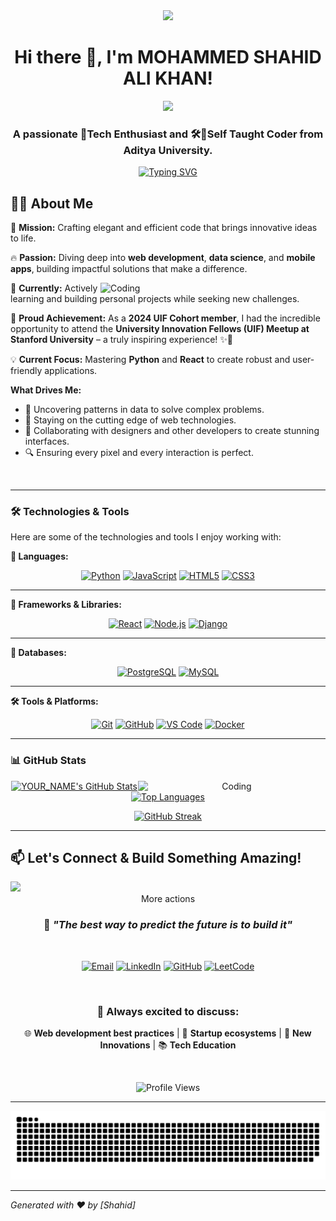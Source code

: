 <div id="header" align="center">

  <img src="https://user-images.githubusercontent.com/74038190/235224431-e8c8c12e-6826-47f1-89fb-2ddad83b3abf.gif"  width="100"/>

  <h1>Hi there 👋, I'm MOHAMMED SHAHID ALI KHAN!</h1>
  
  <img src="https://user-images.githubusercontent.com/74038190/225813708-98b745f2-7d22-48cf-9150-083f1b00d6c9.gif" Width="600"/>
  
  <h3>A passionate 🤖Tech Enthusiast and 🛠️🧠Self Taught Coder from Aditya University.</h3>

  
[![Typing SVG](https://readme-typing-svg.demolab.com?font=Fira+Code&weight=600&size=21&pause=1000&color=9E71F7&width=435&lines=Let's+build+something+Amazing!;Incubating++Entrepreneurship;Always+Learning+New+Things)](https://git.io/typing-svg)


</div>


## 🙋‍♂️ About Me

🎯  **Mission:** Crafting elegant and efficient code that brings innovative ideas to life.


🔥  **Passion:** Diving deep into **web development**, **data science**, and **mobile apps**, building impactful solutions that make a difference.

<img align="right" alt="Coding" width="360"   src="https://cdn.dribbble.com/users/1162077/screenshots/3848914/programmer.gif">

🏢  **Currently:** Actively learning and building personal projects while seeking new challenges.

🌟  **Proud Achievement:** As a **2024 UIF Cohort member**, I had the incredible opportunity to attend the **University Innovation Fellows (UIF) Meetup at Stanford University** – a truly inspiring experience! ✨🌉



💡  **Current Focus:** Mastering **Python** and **React** to create robust and user-friendly applications.

**What Drives Me:**

* 🧠 Uncovering patterns in data to solve complex problems.
* 🚀 Staying on the cutting edge of web technologies.
* 🤝 Collaborating with designers and other developers to create stunning interfaces.
* 🔍 Ensuring every pixel and every interaction is perfect.

<br clear="both"/>

---

### 🛠️ Technologies & Tools

Here are some of the technologies and tools I enjoy working with:

**📜 Languages:**

<div align="center">

[![Python](https://img.shields.io/badge/Python-3776AB?style=for-the-badge&logo=python&logoColor=white)](https://www.python.org/)
[![JavaScript](https://img.shields.io/badge/JavaScript-F7DF1E?style=for-the-badge&logo=javascript&logoColor=black)](https://developer.mozilla.org/en-US/docs/Web/JavaScript)
[![HTML5](https://img.shields.io/badge/HTML5-E34F26?style=for-the-badge&logo=html5&logoColor=white)](https://developer.mozilla.org/en-US/docs/Web/HTML)
[![CSS3](https://img.shields.io/badge/CSS3-1572B6?style=for-the-badge&logo=css3&logoColor=white)](https://developer.mozilla.org/en-US/docs/Web/CSS)

</div>

---

**🧰 Frameworks & Libraries:**

<div align="center">

  
[![React](https://img.shields.io/badge/React-61DAFB?style=for-the-badge&logo=react&logoColor=black)](https://react.dev/)
[![Node.js](https://img.shields.io/badge/Node.js-339933?style=for-the-badge&logo=node.js&logoColor=white)](https://nodejs.org/en)
[![Django](https://img.shields.io/badge/Django-092E20?style=for-the-badge&logo=django&logoColor=white)](https://www.djangoproject.com/)

</div>


---

**💾 Databases:**


<div align="center">

  
[![PostgreSQL](https://img.shields.io/badge/PostgreSQL-316192?style=for-the-badge&logo=postgresql&logoColor=white)](https://www.postgresql.org/)
[![MySQL](https://img.shields.io/badge/MySQL-4479A1?style=for-the-badge&logo=mysql&logoColor=white)](https://www.mysql.com/)

</div>


---

**🛠️ Tools & Platforms:**


<div align="center">
  
[![Git](https://img.shields.io/badge/Git-F05032?style=for-the-badge&logo=git&logoColor=white)](https://git-scm.com/)
[![GitHub](https://img.shields.io/badge/GitHub-181717?style=for-the-badge&logo=github&logoColor=white)](https://github.com/)
[![VS Code](https://img.shields.io/badge/VS%20Code-007ACC?style=for-the-badge&logo=visual-studio-code&logoColor=white)](https://code.visualstudio.com/)
[![Docker](https://img.shields.io/badge/Docker-2496ED?style=for-the-badge&logo=docker&logoColor=white)](https://www.docker.com/)

</div>

---

### 📊 GitHub Stats


<div align="center">

<img align="right" alt="Coding" width="300"   src="https://user-images.githubusercontent.com/74038190/212750996-938b257b-266c-45a7-9af7-655341c0f58b.gif">
  
[![YOUR_NAME's GitHub Stats](https://github-readme-stats.vercel.app/api?username=23A91A0537&show_icons=true&theme=dracula&count_private=true)](https://github.com/anuraghazra/github-readme-stats)
[![Top Languages](https://github-readme-stats.vercel.app/api/top-langs/?username=23A91A0537&layout=compact&theme=dracula)](https://github.com/anuraghazra/github-readme-stats)

[![GitHub Streak](https://github-readme-streak-stats.herokuapp.com/?user=23A91A0537&theme=dracula)](https://git.io/streak-stats)

</div>

---



## 📫 Let's Connect & Build Something Amazing!

<img src="https://user-images.githubusercontent.com/74038190/221352989-518609ab-b4d1-459e-929f-a08cd2bd9b3c.gif" Width="500"/>

<div align="center">More actions

### 🌟 *"The best way to predict the future is to build it"*

<br>

[![Email](https://img.shields.io/badge/Email-D14836?style=for-the-badge&logo=gmail&logoColor=white)](mailto:mdshahidalikhan20@gmail.com)
[![LinkedIn](https://img.shields.io/badge/LinkedIn-0077B5?style=for-the-badge&logo=linkedin&logoColor=white)](https://www.linkedin.com/in/shahid-ali-khan-mohammed-7a51a12b6/)
[![GitHub](https://img.shields.io/badge/GitHub-100000?style=for-the-badge&logo=github&logoColor=white)](https://github.com/shahid200620)
[![LeetCode](https://img.shields.io/badge/LeetCode-FFA116?style=for-the-badge&logo=leetcode&logoColor=black)](https://leetcode.com/u/mdshahidalikhan20/)

<br>

### 💭 Always excited to discuss:
🌐 **Web development best practices** | 🚀 **Startup ecosystems** | 🧠 **New Innovations** | 📚 **Tech Education**

<br>

![Profile Views](https://komarev.com/ghpvc/?username=shahid200620&style=for-the-badge&color=blueviolet)

---

<img src="https://raw.githubusercontent.com/Platane/snk/output/github-contribution-grid-snake-dark.svg" alt="Snake animation" />

</div>

---

_Generated with ❤️ by [Shahid]_

